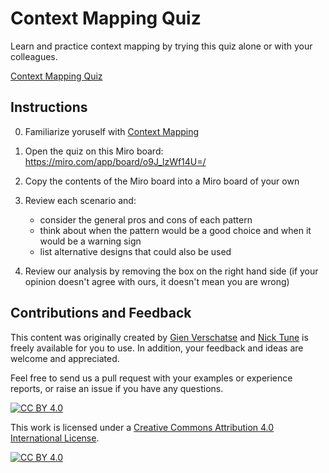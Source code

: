 # Context Mapping Quiz

Learn and practice context mapping by trying this quiz alone or with your colleagues.

[Context Mapping Quiz](quiz_sample.jpg)


## Instructions

0. Familiarize yoruself with [Context Mapping](https://github.com/ddd-crew/context-mapping)

1. Open the quiz on this Miro board: https://miro.com/app/board/o9J_lzWf14U=/

2. Copy the contents of the Miro board into a Miro board of your own

3. Review each scenario and:
     - consider the general pros and cons of each pattern
     - think about when the pattern would be a good choice and when it would be a warning sign
     - list alternative designs that could also be used

4. Review our analysis by removing the box on the right hand side (if your opinion doesn't agree with ours, it doesn't mean you are wrong)

## Contributions and Feedback

This content was originally created by [Gien Verschatse](https://twitter.com/selketjah) and [Nick Tune](https://www.linkedin.com/in/ntcoding/) is freely available for you to use. In addition, your feedback and ideas are welcome and appreciated.

Feel free to send us a pull request with your examples or experience reports, or raise an issue if you have any questions.

[![CC BY 4.0][cc-by-shield]][cc-by]

This work is licensed under a [Creative Commons Attribution 4.0 International
License][cc-by].

[![CC BY 4.0][cc-by-image]][cc-by]

[cc-by]: http://creativecommons.org/licenses/by/4.0/
[cc-by-image]: https://i.creativecommons.org/l/by/4.0/88x31.png
[cc-by-shield]: https://img.shields.io/badge/License-CC%20BY%204.0-lightgrey.svg
